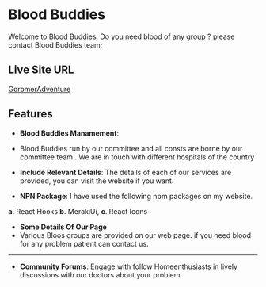 # Blood Buddies

Welcome to Blood Buddies, Do you need blood of any group ? please contact Blood Buddies team;

## Live Site URL
[GoromerAdventure](https://gorom-gorom-adventure.web.app/)

## Features
- **Blood Buddies Manamement**:
- Blood Buddies run by our committee and all consts are borne by our committee team . We are in touch with different hospitals of the country 


- **Include Relevant Details**: The details of each of our services are provided, you can visit the website if you want.


- **NPN Package**: I have used the following npm packages on my website.

**a**. React Hooks
**b**. MerakiUi,
**c**. React Icons


- **Some Details Of Our Page**
- Various Bloos groups are provided on our web page. if you need blood for any problem patient can contact us.




****



- **Community Forums**: Engage with follow Homeenthusiasts in lively discussions with our doctors about your problem.
